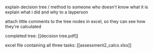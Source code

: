 explain decision tree / method to someone who doesn't know what it is
explain what i did and why to a layperson

attach little comments to the tree nodes in excel, so they can see how they're calculated

completed tree: [[decision tree.pdf]]

excel file containing all three tasks: [[assessment2_calcs.xlsx]]
